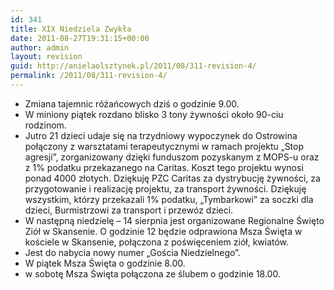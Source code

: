 ```yaml
---
id: 341
title: XIX Niedziela Zwykła
date: 2011-08-27T19:31:15+00:00
author: admin
layout: revision
guid: http://anielaolsztynek.pl/2011/08/311-revision-4/
permalink: /2011/08/311-revision-4/
---
```

  * Zmiana tajemnic różańcowych dziś o godzinie 9.00.
  * W miniony piątek rozdano blisko 3 tony żywności około 90-ciu rodzinom.
  * Jutro 21 dzieci udaje się na trzydniowy wypoczynek do Ostrowina połączony z warsztatami terapeutycznymi w ramach projektu &#8222;Stop agresji&#8221;, zorganizowany dzięki funduszom pozyskanym z MOPS-u oraz z 1% podatku przekazanego na Caritas. Koszt tego projektu wynosi ponad 4000 złotych. Dziękuję PZC Caritas za dystrybucję żywności, za przygotowanie i realizację projektu, za transport żywności. Dziękuję wszystkim, którzy przekazali 1% podatku, &#8222;Tymbarkowi&#8221; za soczki dla dzieci, Burmistrzowi za transport i przewóz dzieci.
  * W następną niedzielę &#8211; 14 sierpnia jest organizowane Regionalne Święto Ziół w Skansenie. O godzinie 12 będzie odprawiona Msza Święta w kościele w Skansenie, połączona z poświęceniem ziół, kwiatów.
  * Jest do nabycia nowy numer &#8222;Gościa Niedzielnego&#8221;.
  * W piątek Msza Święta o godzinie 8.00.
  * w sobotę Msza Święta połączona ze ślubem o godzinie 18.00.